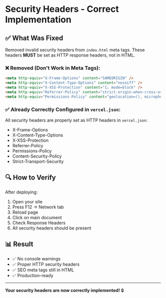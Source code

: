 # Security Headers - Correct Implementation

## ✅ What Was Fixed

Removed invalid security headers from `index.html` meta tags. These headers **MUST** be set as HTTP response headers, not in HTML.

### ❌ Removed (Don't Work in Meta Tags):
```html
<meta http-equiv="X-Frame-Options" content="SAMEORIGIN" />
<meta http-equiv="X-Content-Type-Options" content="nosniff" />
<meta http-equiv="X-XSS-Protection" content="1; mode=block" />
<meta http-equiv="Referrer-Policy" content="strict-origin-when-cross-origin" />
<meta http-equiv="Permissions-Policy" content="geolocation=(), microphone=(), camera=()" />
```

### ✅ Already Correctly Configured in `vercel.json`:
All security headers are properly set as HTTP headers in `vercel.json`:
- X-Frame-Options
- X-Content-Type-Options  
- X-XSS-Protection
- Referrer-Policy
- Permissions-Policy
- Content-Security-Policy
- Strict-Transport-Security

## 🔍 How to Verify

After deploying:
1. Open your site
2. Press F12 → Network tab
3. Reload page
4. Click on main document
5. Check Response Headers
6. All security headers should be present

## 📊 Result

- ✅ No console warnings
- ✅ Proper HTTP security headers
- ✅ SEO meta tags still in HTML
- ✅ Production-ready

---

**Your security headers are now correctly implemented!** 🔒

